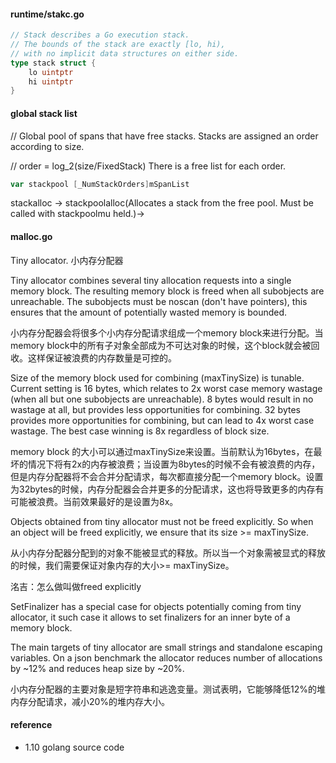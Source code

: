#### runtime/stakc.go

```go
// Stack describes a Go execution stack.
// The bounds of the stack are exactly [lo, hi),
// with no implicit data structures on either side.
type stack struct {
    lo uintptr
    hi uintptr
}
```

#### global stack list

// Global pool of spans that have free stacks.  Stacks are assigned an order according to size.

// order = log\_2\(size/FixedStack\) There is a free list for each order.

```go
var stackpool [_NumStackOrders]mSpanList
```

stackalloc -&gt; stackpoolalloc\(Allocates a stack from the free pool. Must be called with stackpoolmu held.\)-&gt;

#### malloc.go

Tiny allocator. 小内存分配器

Tiny allocator combines several tiny allocation requests into a single memory block. The resulting memory block is freed when all subobjects are unreachable. The subobjects must be noscan \(don't have pointers\), this ensures that the amount of potentially wasted memory is bounded.

小内存分配器会将很多个小内存分配请求组成一个memory block来进行分配。当memory block中的所有子对象全部成为不可达对象的时候，这个block就会被回收。这样保证被浪费的内存数量是可控的。

Size of the memory block used for combining \(maxTinySize\) is tunable. Current setting is 16 bytes, which relates to 2x worst case memory wastage \(when all but one subobjects are unreachable\). 8 bytes would result in no wastage at all, but provides less opportunities for combining. 32 bytes provides more opportunities for combining, but can lead to 4x worst case wastage. The best case winning is 8x regardless of block size.

memory block 的大小可以通过maxTinySize来设置。当前默认为16bytes，在最坏的情况下将有2x的内存被浪费；当设置为8bytes的时候不会有被浪费的内存，但是内存分配器将不会合并分配请求，每次都直接分配一个memory block。设置为32bytes的时候，内存分配器会合并更多的分配请求，这也将导致更多的内存有可能被浪费。当前效果最好的是设置为8x。

Objects obtained from tiny allocator must not be freed explicitly. So when an object will be freed explicitly, we ensure that its size &gt;= maxTinySize.

从小内存分配器分配到的对象不能被显式的释放。所以当一个对象需被显式的释放的时候，我们需要保证对象内存的大小&gt;= maxTinySize。

洺吉：怎么做叫做freed explicitly

SetFinalizer has a special case for objects potentially coming from tiny allocator, it such case it allows to set finalizers for an inner byte of a memory block.

The main targets of tiny allocator are small strings and standalone escaping variables. On a json benchmark the allocator reduces number of allocations by ~12% and reduces heap size by ~20%.

小内存分配器的主要对象是短字符串和逃逸变量。测试表明，它能够降低12%的堆内存分配请求，减小20%的堆内存大小。







#### reference

* 1.10 golang source code



